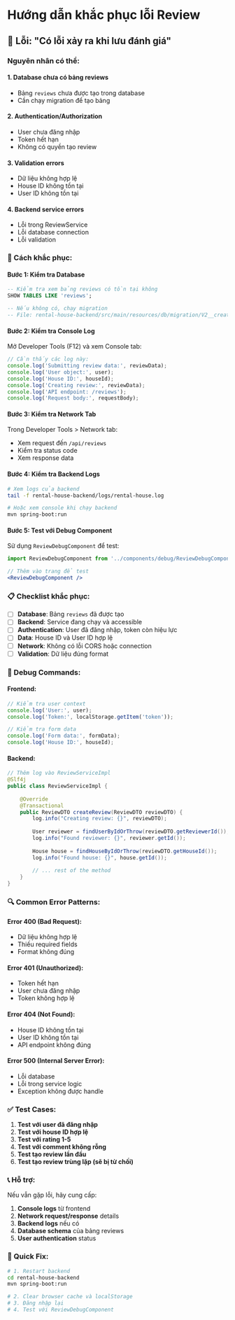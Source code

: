 # Hướng dẫn khắc phục lỗi Review

## 🚨 **Lỗi: "Có lỗi xảy ra khi lưu đánh giá"**

### **Nguyên nhân có thể:**

#### 1. **Database chưa có bảng reviews**
- Bảng `reviews` chưa được tạo trong database
- Cần chạy migration để tạo bảng

#### 2. **Authentication/Authorization**
- User chưa đăng nhập
- Token hết hạn
- Không có quyền tạo review

#### 3. **Validation errors**
- Dữ liệu không hợp lệ
- House ID không tồn tại
- User ID không tồn tại

#### 4. **Backend service errors**
- Lỗi trong ReviewService
- Lỗi database connection
- Lỗi validation

### **🔧 Cách khắc phục:**

#### **Bước 1: Kiểm tra Database**
```sql
-- Kiểm tra xem bảng reviews có tồn tại không
SHOW TABLES LIKE 'reviews';

-- Nếu không có, chạy migration
-- File: rental-house-backend/src/main/resources/db/migration/V2__create_reviews_table.sql
```

#### **Bước 2: Kiểm tra Console Log**
Mở Developer Tools (F12) và xem Console tab:
```javascript
// Cần thấy các log này:
console.log('Submitting review data:', reviewData);
console.log('User object:', user);
console.log('House ID:', houseId);
console.log('Creating review:', reviewData);
console.log('API endpoint: /reviews');
console.log('Request body:', requestBody);
```

#### **Bước 3: Kiểm tra Network Tab**
Trong Developer Tools > Network tab:
- Xem request đến `/api/reviews`
- Kiểm tra status code
- Xem response data

#### **Bước 4: Kiểm tra Backend Logs**
```bash
# Xem logs của backend
tail -f rental-house-backend/logs/rental-house.log

# Hoặc xem console khi chạy backend
mvn spring-boot:run
```

#### **Bước 5: Test với Debug Component**
Sử dụng `ReviewDebugComponent` để test:
```jsx
import ReviewDebugComponent from '../components/debug/ReviewDebugComponent';

// Thêm vào trang để test
<ReviewDebugComponent />
```

### **📋 Checklist khắc phục:**

- [ ] **Database**: Bảng `reviews` đã được tạo
- [ ] **Backend**: Service đang chạy và accessible
- [ ] **Authentication**: User đã đăng nhập, token còn hiệu lực
- [ ] **Data**: House ID và User ID hợp lệ
- [ ] **Network**: Không có lỗi CORS hoặc connection
- [ ] **Validation**: Dữ liệu đúng format

### **🐛 Debug Commands:**

#### **Frontend:**
```javascript
// Kiểm tra user context
console.log('User:', user);
console.log('Token:', localStorage.getItem('token'));

// Kiểm tra form data
console.log('Form data:', formData);
console.log('House ID:', houseId);
```

#### **Backend:**
```java
// Thêm log vào ReviewServiceImpl
@Slf4j
public class ReviewServiceImpl {
    
    @Override
    @Transactional
    public ReviewDTO createReview(ReviewDTO reviewDTO) {
        log.info("Creating review: {}", reviewDTO);
        
        User reviewer = findUserByIdOrThrow(reviewDTO.getReviewerId());
        log.info("Found reviewer: {}", reviewer.getId());
        
        House house = findHouseByIdOrThrow(reviewDTO.getHouseId());
        log.info("Found house: {}", house.getId());
        
        // ... rest of the method
    }
}
```

### **🔍 Common Error Patterns:**

#### **Error 400 (Bad Request):**
- Dữ liệu không hợp lệ
- Thiếu required fields
- Format không đúng

#### **Error 401 (Unauthorized):**
- Token hết hạn
- User chưa đăng nhập
- Token không hợp lệ

#### **Error 404 (Not Found):**
- House ID không tồn tại
- User ID không tồn tại
- API endpoint không đúng

#### **Error 500 (Internal Server Error):**
- Lỗi database
- Lỗi trong service logic
- Exception không được handle

### **✅ Test Cases:**

1. **Test với user đã đăng nhập**
2. **Test với house ID hợp lệ**
3. **Test với rating 1-5**
4. **Test với comment không rỗng**
5. **Test tạo review lần đầu**
6. **Test tạo review trùng lặp (sẽ bị từ chối)**

### **📞 Hỗ trợ:**

Nếu vẫn gặp lỗi, hãy cung cấp:
1. **Console logs** từ frontend
2. **Network request/response** details
3. **Backend logs** nếu có
4. **Database schema** của bảng reviews
5. **User authentication** status

### **🚀 Quick Fix:**

```bash
# 1. Restart backend
cd rental-house-backend
mvn spring-boot:run

# 2. Clear browser cache và localStorage
# 3. Đăng nhập lại
# 4. Test với ReviewDebugComponent
```
